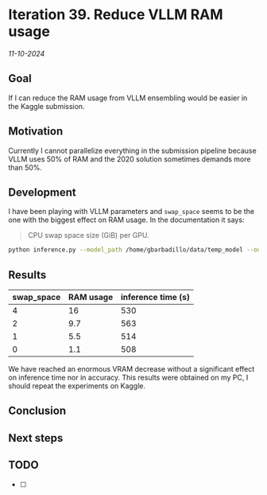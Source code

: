 # Iteration 39. Reduce VLLM RAM usage

_11-10-2024_

## Goal

If I can reduce the RAM usage from VLLM ensembling would be easier in the Kaggle submission.

## Motivation

Currently I cannot parallelize everything in the submission pipeline because VLLM uses 50% of RAM and the 2020 solution sometimes demands more than 50%.

## Development

I have been playing with VLLM parameters and `swap_space` seems to be the one with the biggest effect on RAM usage. In the documentation it says: 

> CPU swap space size (GiB) per GPU.

```bash
python inference.py --model_path /home/gbarbadillo/data/temp_model --output_filepath /mnt/hdd0/Kaggle/arc24/evaluations/20241007_batch_size/01_bs16_lr5e-5_Qwen2.5-0.5B-Instruct_10000steps_2gpus_8192msl/checkpoint-10000/inference_evaluation_x009.json --predictions_per_task 9 --grid_encoder "GridShapeEncoder(RowNumberEncoder(MinimalGridEncoder()))" --dataset_path /mnt/hdd0/Kaggle/arc24/data/arc-agi_evaluation_challenges.json --prompt_version output-from-examples-v1 --temperature 0.0
```

## Results

| swap_space | RAM usage | inference time (s) |
|------------|-----------|--------------------|
| 4          | 16        | 530                |
| 2          | 9.7       | 563                |
| 1          | 5.5       | 514                |
| 0          | 1.1       | 508                |

We have reached an enormous VRAM decrease without a significant effect on inference time nor in accuracy.
This results were obtained on my PC, I should repeat the experiments on Kaggle.

## Conclusion

## Next steps

## TODO

- [ ]
